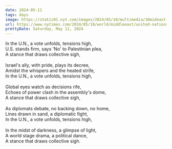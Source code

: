 ```yaml
---
date: 2024-05-11
tags: days
image: https://static01.nyt.com/images/2024/05/10/multimedia/10mideast-crisis-kirby-02-mgzv/10mideast-crisis-kirby-02-mgzv-facebookJumbo.jpg
url: https://www.nytimes.com/2024/05/10/world/middleeast/united-nations-us-palestinian-membership.html
prettyDate: Saturday, May 11, 2024
---
```

In the U.N., a vote unfolds, tensions high,<br>U.S. stands firm, says 'No' to Palestinian plea,<br>A stance that draws collective sigh,<br><br>Israel's ally, with pride, plays its decree,<br>Amidst the whispers and the heated strife,<br>In the U.N., a vote unfolds, tensions high,<br><br>Global eyes watch as decisions rife,<br>Echoes of power clash in the assembly's dome,<br>A stance that draws collective sigh,<br><br>As diplomats debate, no backing down, no home,<br>Lines drawn in sand, a diplomatic fight,<br>In the U.N., a vote unfolds, tensions high,<br><br>In the midst of darkness, a glimpse of light,<br>A world stage drama, a political dance,<br>A stance that draws collective sigh.